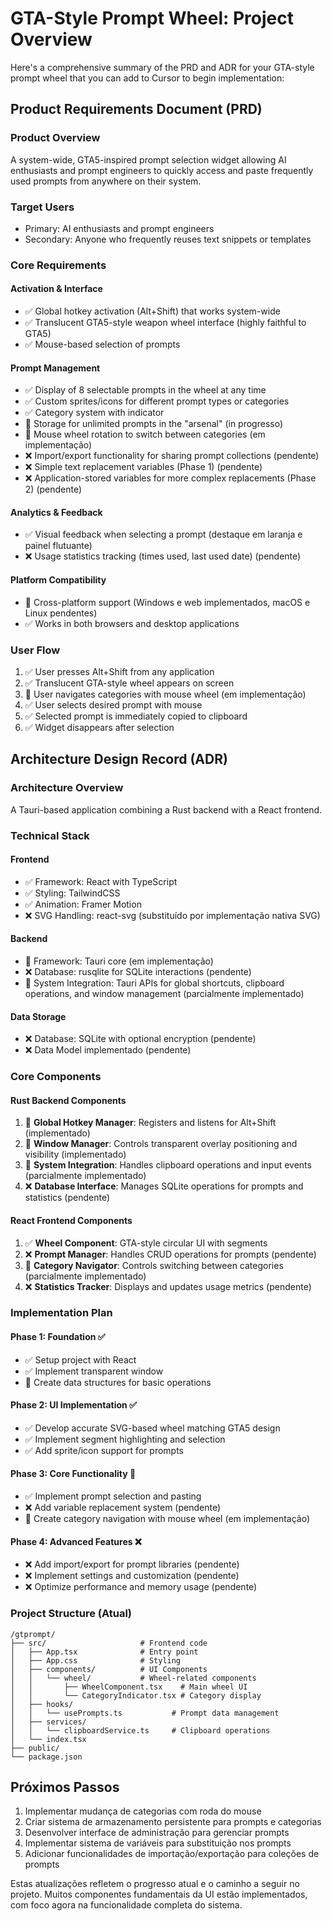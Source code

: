 # GTA-Style Prompt Wheel: Project Overview

Here's a comprehensive summary of the PRD and ADR for your GTA-style prompt wheel that you can add to Cursor to begin implementation:

## Product Requirements Document (PRD)

### Product Overview
A system-wide, GTA5-inspired prompt selection widget allowing AI enthusiasts and prompt engineers to quickly access and paste frequently used prompts from anywhere on their system.

### Target Users
- Primary: AI enthusiasts and prompt engineers
- Secondary: Anyone who frequently reuses text snippets or templates

### Core Requirements

#### Activation & Interface
- ✅ Global hotkey activation (Alt+Shift) that works system-wide
- ✅ Translucent GTA5-style weapon wheel interface (highly faithful to GTA5)
- ✅ Mouse-based selection of prompts

#### Prompt Management
- ✅ Display of 8 selectable prompts in the wheel at any time
- ✅ Custom sprites/icons for different prompt types or categories
- ✅ Category system with indicator
- 🔄 Storage for unlimited prompts in the "arsenal" (in progresso)
- 🔄 Mouse wheel rotation to switch between categories (em implementação)
- ❌ Import/export functionality for sharing prompt collections (pendente)
- ❌ Simple text replacement variables (Phase 1) (pendente)
- ❌ Application-stored variables for more complex replacements (Phase 2) (pendente)

#### Analytics & Feedback
- ✅ Visual feedback when selecting a prompt (destaque em laranja e painel flutuante)
- ❌ Usage statistics tracking (times used, last used date) (pendente)

#### Platform Compatibility
- 🔄 Cross-platform support (Windows e web implementados, macOS e Linux pendentes)
- ✅ Works in both browsers and desktop applications

### User Flow
1. ✅ User presses Alt+Shift from any application
2. ✅ Translucent GTA-style wheel appears on screen
3. 🔄 User navigates categories with mouse wheel (em implementação)
4. ✅ User selects desired prompt with mouse
5. ✅ Selected prompt is immediately copied to clipboard
6. ✅ Widget disappears after selection

## Architecture Design Record (ADR)

### Architecture Overview
A Tauri-based application combining a Rust backend with a React frontend.

### Technical Stack

#### Frontend
- ✅ Framework: React with TypeScript
- ✅ Styling: TailwindCSS
- ✅ Animation: Framer Motion
- ❌ SVG Handling: react-svg (substituído por implementação nativa SVG)

#### Backend
- 🔄 Framework: Tauri core (em implementação)
- ❌ Database: rusqlite for SQLite interactions (pendente)
- 🔄 System Integration: Tauri APIs for global shortcuts, clipboard operations, and window management (parcialmente implementado)

#### Data Storage
- ❌ Database: SQLite with optional encryption (pendente)
- ❌ Data Model implementado (pendente)

### Core Components

#### Rust Backend Components
1. 🔄 **Global Hotkey Manager**: Registers and listens for Alt+Shift (implementado)
2. 🔄 **Window Manager**: Controls transparent overlay positioning and visibility (implementado)
3. 🔄 **System Integration**: Handles clipboard operations and input events (parcialmente implementado)
4. ❌ **Database Interface**: Manages SQLite operations for prompts and statistics (pendente)

#### React Frontend Components
1. ✅ **Wheel Component**: GTA-style circular UI with segments
2. ❌ **Prompt Manager**: Handles CRUD operations for prompts (pendente)
3. 🔄 **Category Navigator**: Controls switching between categories (parcialmente implementado)
4. ❌ **Statistics Tracker**: Displays and updates usage metrics (pendente)

### Implementation Plan

#### Phase 1: Foundation ✅
- ✅ Setup project with React
- ✅ Implement transparent window
- 🔄 Create data structures for basic operations

#### Phase 2: UI Implementation ✅
- ✅ Develop accurate SVG-based wheel matching GTA5 design
- ✅ Implement segment highlighting and selection
- ✅ Add sprite/icon support for prompts

#### Phase 3: Core Functionality 🔄
- ✅ Implement prompt selection and pasting
- ❌ Add variable replacement system (pendente)
- 🔄 Create category navigation with mouse wheel (em implementação)

#### Phase 4: Advanced Features ❌
- ❌ Add import/export for prompt libraries (pendente)
- ❌ Implement settings and customization (pendente)
- ❌ Optimize performance and memory usage (pendente)

### Project Structure (Atual)
```
/gtprompt/
├── src/                     # Frontend code
│   ├── App.tsx              # Entry point
│   ├── App.css              # Styling
│   ├── components/          # UI Components
│   │   └── wheel/           # Wheel-related components
│   │       ├── WheelComponent.tsx    # Main wheel UI
│   │       └── CategoryIndicator.tsx # Category display
│   ├── hooks/
│   │   └── usePrompts.ts           # Prompt data management
│   ├── services/
│   │   └── clipboardService.ts     # Clipboard operations
│   └── index.tsx
├── public/
└── package.json
```

## Próximos Passos

1. Implementar mudança de categorias com roda do mouse
2. Criar sistema de armazenamento persistente para prompts e categorias
3. Desenvolver interface de administração para gerenciar prompts
4. Implementar sistema de variáveis para substituição nos prompts
5. Adicionar funcionalidades de importação/exportação para coleções de prompts

Estas atualizações refletem o progresso atual e o caminho a seguir no projeto. Muitos componentes fundamentais da UI estão implementados, com foco agora na funcionalidade completa do sistema.